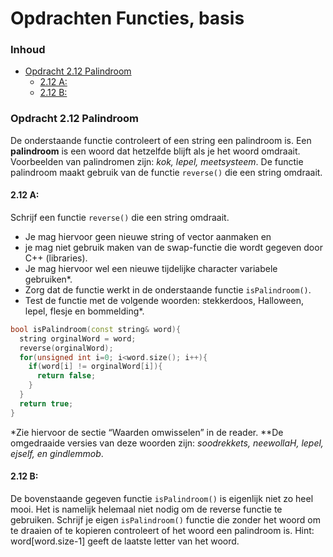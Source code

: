 # Opdrachten Functies, basis [](title-id) <!-- omit in toc -->

### Inhoud[](toc-id) <!-- omit in toc -->
- [Opdracht 2.12 Palindroom](#opdracht-212-palindroom)
  - [2.12 A:](#212-a)
  - [2.12 B:](#212-b)

### Opdracht 2.12 Palindroom
De onderstaande functie controleert of een string een palindroom is. 
Een **palindroom** is een woord dat hetzelfde blijft als je het woord omdraait. Voorbeelden van palindromen zijn: *kok, lepel, meetsysteem*. 
De functie palindroom maakt gebruik van de functie `reverse()` die een string omdraait.

#### 2.12 A:
Schrijf een functie `reverse()`  die een string omdraait. 
- Je mag hiervoor geen nieuwe string
of vector aanmaken en 
- je mag niet gebruik maken van de swap-functie die wordt gegeven door C++ (libraries). 
- Je mag hiervoor wel een nieuwe tijdelijke character variabele gebruiken*.
- Zorg dat de functie werkt in de onderstaande functie `isPalindroom()`. 
- Test de functie met de volgende woorden: stekkerdoos, Halloween, lepel, flesje en bommelding*.

```cpp
bool isPalindroom(const string& word){
  string orginalWord = word;
  reverse(orginalWord);
  for(unsigned int i=0; i<word.size(); i++){
    if(word[i] != orginalWord[i]){
      return false;
    }
  }
  return true;
}
```
*Zie hiervoor de sectie “Waarden omwisselen” in de reader.
**De omgedraaide versies van deze woorden zijn: *soodrekkets, neewollaH, lepel, ejself, en gindlemmob*.

#### 2.12 B:
De bovenstaande gegeven functie `isPalindroom()` is eigenlijk niet zo heel mooi. Het
is namelijk helemaal niet nodig om de reverse functie te gebruiken. 
Schrijf je eigen `isPalindroom()` functie die zonder het woord om te draaien of te kopieren controleert of het woord een palindroom is. 
Hint: word[word.size-1] geeft de laatste letter van het woord.